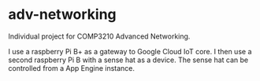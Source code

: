 # adv-networking
Individual project for COMP3210 Advanced Networking.

I use a raspberry Pi B+ as a gateway to Google Cloud IoT core. I then use a second raspberry Pi B with a sense hat as a device. The sense hat can be controlled from a App Engine instance.
